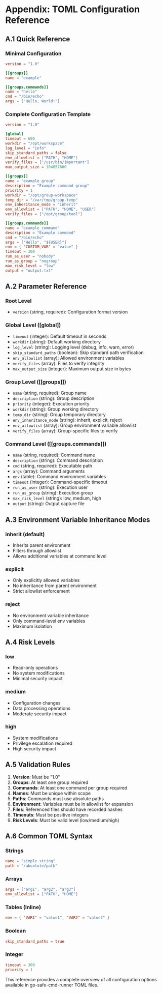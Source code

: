 # Appendix: TOML Configuration Reference

## A.1 Quick Reference

### Minimal Configuration
```toml
version = "1.0"

[[groups]]
name = "example"

[[groups.commands]]
name = "hello"
cmd = "/bin/echo"
args = ["Hello, World!"]
```

### Complete Configuration Template
```toml
version = "1.0"

[global]
timeout = 600
workdir = "/opt/workspace"
log_level = "info"
skip_standard_paths = false
env_allowlist = ["PATH", "HOME"]
verify_files = ["/usr/bin/important"]
max_output_size = 104857600

[[groups]]
name = "example_group"
description = "Example command group"
priority = 1
workdir = "/opt/group-workspace"
temp_dir = "/var/tmp/group-temp"
env_inheritance_mode = "inherit"
env_allowlist = ["PATH", "HOME", "USER"]
verify_files = ["/opt/group/tool"]

[[groups.commands]]
name = "example_command"
description = "Example command"
cmd = "/bin/echo"
args = ["Hello", "${USER}"]
env = { "CUSTOM_VAR" = "value" }
timeout = 300
run_as_user = "nobody"
run_as_group = "nogroup"
max_risk_level = "low"
output = "output.txt"
```

## A.2 Parameter Reference

### Root Level
- `version` (string, required): Configuration format version

### Global Level ([global])
- `timeout` (integer): Default timeout in seconds
- `workdir` (string): Default working directory
- `log_level` (string): Logging level (debug, info, warn, error)
- `skip_standard_paths` (boolean): Skip standard path verification
- `env_allowlist` (array): Allowed environment variables
- `verify_files` (array): Files to verify integrity
- `max_output_size` (integer): Maximum output size in bytes

### Group Level ([[groups]])
- `name` (string, required): Group name
- `description` (string): Group description
- `priority` (integer): Execution priority
- `workdir` (string): Group working directory
- `temp_dir` (string): Group temporary directory
- `env_inheritance_mode` (string): inherit, explicit, reject
- `env_allowlist` (array): Group environment variable allowlist
- `verify_files` (array): Group-specific files to verify

### Command Level ([[groups.commands]])
- `name` (string, required): Command name
- `description` (string): Command description
- `cmd` (string, required): Executable path
- `args` (array): Command arguments
- `env` (table): Command environment variables
- `timeout` (integer): Command-specific timeout
- `run_as_user` (string): Execution user
- `run_as_group` (string): Execution group
- `max_risk_level` (string): low, medium, high
- `output` (string): Output capture file

## A.3 Environment Variable Inheritance Modes

### inherit (default)
- Inherits parent environment
- Filters through allowlist
- Allows additional variables at command level

### explicit
- Only explicitly allowed variables
- No inheritance from parent environment
- Strict allowlist enforcement

### reject
- No environment variable inheritance
- Only command-level env variables
- Maximum isolation

## A.4 Risk Levels

### low
- Read-only operations
- No system modifications
- Minimal security impact

### medium
- Configuration changes
- Data processing operations
- Moderate security impact

### high
- System modifications
- Privilege escalation required
- High security impact

## A.5 Validation Rules

1. **Version**: Must be "1.0"
2. **Groups**: At least one group required
3. **Commands**: At least one command per group required
4. **Names**: Must be unique within scope
5. **Paths**: Commands must use absolute paths
6. **Environment**: Variables must be in allowlist for expansion
7. **Files**: Referenced files should have recorded hashes
8. **Timeouts**: Must be positive integers
9. **Risk Levels**: Must be valid level (low/medium/high)

## A.6 Common TOML Syntax

### Strings
```toml
name = "simple string"
path = "/absolute/path"
```

### Arrays
```toml
args = ["arg1", "arg2", "arg3"]
env_allowlist = ["PATH", "HOME"]
```

### Tables (Inline)
```toml
env = { "VAR1" = "value1", "VAR2" = "value2" }
```

### Boolean
```toml
skip_standard_paths = true
```

### Integer
```toml
timeout = 300
priority = 1
```

This reference provides a complete overview of all configuration options available in go-safe-cmd-runner TOML files.
